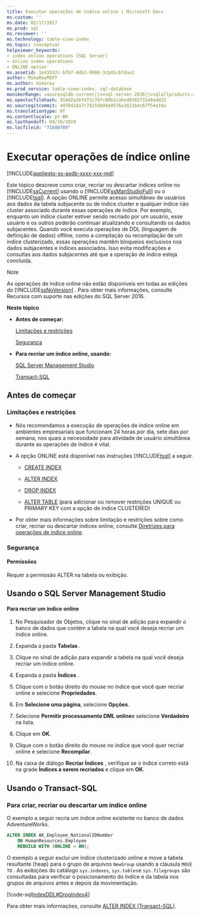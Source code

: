 ```yaml
---
title: Executar operações de índice online | Microsoft Docs
ms.custom: ''
ms.date: 02/17/2017
ms.prod: sql
ms.reviewer: ''
ms.technology: table-view-index
ms.topic: conceptual
helpviewer_keywords:
- index online operations [SQL Server]
- online index operations
- ONLINE option
ms.assetid: 1e43537c-bf67-4db3-9908-3cb45c6fdaa1
author: MikeRayMSFT
ms.author: mikeray
ms.prod_service: table-view-index, sql-database
monikerRange: =azuresqldb-current||>=sql-server-2016||=sqlallproducts-allversions||>=sql-server-linux-2017||=azuresqldb-mi-current
ms.openlocfilehash: 914d2a3bfd73c76fc89b1ca6ed0302f32e0a4d32
ms.sourcegitcommit: 445842da7c7d216b94a9576e382164c67f54e19a
ms.translationtype: HT
ms.contentlocale: pt-BR
ms.lasthandoff: 09/30/2019
ms.locfileid: "71680789"
---
```

# <a name="perform-index-operations-online"></a>Executar operações de índice online
[!INCLUDE[appliesto-ss-asdb-xxxx-xxx-md](../../includes/appliesto-ss-asdb-xxxx-xxx-md.md)]

  Este tópico descreve como criar, recriar ou descartar índices online no [!INCLUDE[ssCurrent](../../includes/sscurrent-md.md)] usando o [!INCLUDE[ssManStudioFull](../../includes/ssmanstudiofull-md.md)] ou o [!INCLUDE[tsql](../../includes/tsql-md.md)]. A opção ONLINE permite acesso simultâneo de usuários aos dados da tabela subjacente ou de índice cluster e qualquer índice não cluster associado durante essas operações de índice. Por exemplo, enquanto um índice cluster estiver sendo recriado por um usuário, esse usuário e os outros poderão continuar atualizando e consultando os dados subjacentes. Quando você executa operações de DDL (linguagem de definição de dados) offline, como a compilação ou recompilação de um índice clusterizado, essas operações mantêm bloqueios exclusivos nos dados subjacentes e índices associados. Isso evita modificações e consultas aos dados subjacentes até que a operação de índice esteja concluída.  
  
> [!NOTE]  
>  As operações de índice online não estão disponíveis em todas as edições do [!INCLUDE[ssNoVersion](../../includes/ssnoversion-md.md)] . Para obter mais informações, consulte Recursos com suporte nas edições do SQL Server 2016.  
  
 **Neste tópico**  
  
-   **Antes de começar:**  
  
     [Limitações e restrições](#Restrictions)  
  
     [Segurança](#Security)  
  
-   **Para recriar um índice online, usando:**  
  
     [SQL Server Management Studio](#SSMSProcedure)  
  
     [Transact-SQL](#TsqlProcedure)  
  
##  <a name="BeforeYouBegin"></a> Antes de começar  
  
###  <a name="Restrictions"></a> Limitações e restrições  
  
-   Nós recomendamos a execução de operações de índice online em ambientes empresariais que funcionam 24 horas por dia, sete dias por semana, nos quais a necessidade para atividade de usuário simultânea durante as operações de índice é vital.  
  
-   A opção ONLINE está disponível nas instruções [!INCLUDE[tsql](../../includes/tsql-md.md)] a seguir.  
  
    -   [CREATE INDEX](../../t-sql/statements/create-index-transact-sql.md)  
  
    -   [ALTER INDEX](../../t-sql/statements/alter-index-transact-sql.md)  
  
    -   [DROP INDEX](../../t-sql/statements/drop-index-transact-sql.md)  
  
    -   [ALTER TABLE](../../t-sql/statements/alter-table-transact-sql.md) (para adicionar ou remover restrições UNIQUE ou PRIMARY KEY com a opção de índice CLUSTERED)  
  
-   Por obter mais informações sobre limitação e restrições sobre como criar, recriar ou descartar índices online, consulte [Diretrizes para operações de índice online](../../relational-databases/indexes/guidelines-for-online-index-operations.md).  
  
###  <a name="Security"></a> Segurança  
  
####  <a name="Permissions"></a> Permissões  
 Requer a permissão ALTER na tabela ou exibição.  
  
##  <a name="SSMSProcedure"></a> Usando o SQL Server Management Studio  
  
#### <a name="to-rebuild-an-index-online"></a>Para recriar um índice online  
  
1.  No Pesquisador de Objetos, clique no sinal de adição para expandir o banco de dados que contém a tabela na qual você deseja recriar um índice online.  
  
2.  Expanda a pasta **Tabelas** .  
  
3.  Clique no sinal de adição para expandir a tabela na qual você deseja recriar um índice online.  
  
4.  Expanda a pasta **Índices** .  
  
5.  Clique com o botão direito do mouse no índice que você quer recriar online e selecione **Propriedades**.  
  
6.  Em **Selecione uma página**, selecione **Opções**.  
  
7.  Selecione **Permitir processamento DML online**e selecione **Verdadeiro** na lista.  
  
8.  Clique em **OK**.  
  
9. Clique com o botão direito do mouse no índice que você quer recriar online e selecione **Recompilar**.  
  
10. Na caixa de diálogo **Recriar Índices** , verifique se o índice correto está na grade **Índices a serem recriados** e clique em **OK**.  
  
##  <a name="TsqlProcedure"></a> Usando o Transact-SQL  
  
### <a name="to-create-rebuild-or-drop-an-index-online"></a>Para criar, recriar ou descartar um índice online  
  
O exemplo a seguir recria um índice online existente no banco de dados AdventureWorks.

```sql
ALTER INDEX AK_Employee_NationalIDNumber
    ON HumanResources.Employee
    REBUILD WITH (ONLINE = ON);
```  
  
O exemplo a seguir exclui um índice clusterizado online e move a tabela resultante (heap) para o grupo de arquivos `NewGroup` usando a cláusula `MOVE TO` . As exibições do catálogo `sys.indexes`, `sys.tables`e `sys.filegroups` são consultadas para verificar o posicionamento do índice e da tabela nos grupos de arquivos antes e depois da movimentação.  
  
[!code-sql[IndexDDL#DropIndex4](../../relational-databases/indexes/codesnippet/tsql/perform-index-operations_1.sql)]  
  
Para obter mais informações, consulte [ALTER INDEX &#40;Transact-SQL&#41;](../../t-sql/statements/alter-index-transact-sql.md).  
